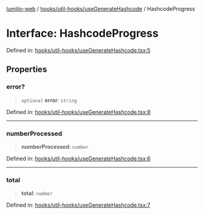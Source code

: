 [lumilio-web](../../../../modules.md) / [hooks/util-hooks/useGenerateHashcode](../index.md) / HashcodeProgress

# Interface: HashcodeProgress

Defined in: [hooks/util-hooks/useGenerateHashcode.tsx:5](https://github.com/EdwinZhanCN/Lumilio-Photos/blob/0cb9b6c9a2e1869ca5ea4411f957d39edc719928/web/src/hooks/util-hooks/useGenerateHashcode.tsx#L5)

## Properties

### error?

> `optional` **error**: `string`

Defined in: [hooks/util-hooks/useGenerateHashcode.tsx:8](https://github.com/EdwinZhanCN/Lumilio-Photos/blob/0cb9b6c9a2e1869ca5ea4411f957d39edc719928/web/src/hooks/util-hooks/useGenerateHashcode.tsx#L8)

***

### numberProcessed

> **numberProcessed**: `number`

Defined in: [hooks/util-hooks/useGenerateHashcode.tsx:6](https://github.com/EdwinZhanCN/Lumilio-Photos/blob/0cb9b6c9a2e1869ca5ea4411f957d39edc719928/web/src/hooks/util-hooks/useGenerateHashcode.tsx#L6)

***

### total

> **total**: `number`

Defined in: [hooks/util-hooks/useGenerateHashcode.tsx:7](https://github.com/EdwinZhanCN/Lumilio-Photos/blob/0cb9b6c9a2e1869ca5ea4411f957d39edc719928/web/src/hooks/util-hooks/useGenerateHashcode.tsx#L7)

